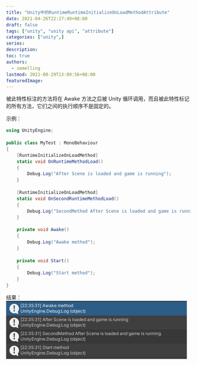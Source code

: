 ```yaml
---
title: "Unity中的RuntimeRuntimeInitializeOnLoadMethodAttribute"
date: 2021-04-26T22:27:49+08:00
draft: false
tags: ["unity", "unity api", "attribute"]
categories: ["unity",]
series:
description:
toc: true
authors:
  - zemelling
lastmod: 2021-08-29T13:09:56+08:00
featuredImage:
---
```


被此特性标注的方法将在 Awake 方法之后被 Unity 循环调用，而且被此特性标记的所有方法，它们之间的执行顺序不是固定的。

示例：
```c#
using UnityEngine;

public class MyTest : MonoBehaviour
{
    [RuntimeInitializeOnLoadMethod]
    static void OnRuntimeMethodLoad()
    {
        Debug.Log("After Scene is loaded and game is running");
    }

    [RuntimeInitializeOnLoadMethod]
    static void OnSecondRuntimeMethodLoad()
    {
        Debug.Log("SecondMethod After Scene is loaded and game is running.");
    }
        
    private void Awake()
    {
        Debug.Log("Awake method");
    }

    private void Start()
    {
        Debug.Log("Start method");
    }
}
```

结果：
![result](/images/Unity中的RuntimeRuntimeInitializeOnLoadMethodAttribute-20210426.png)